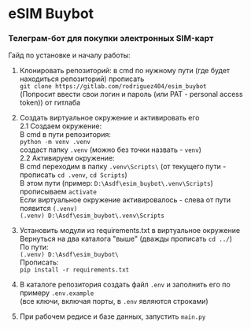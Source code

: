 # eSIM Buybot
### Телеграм-бот для покупки электронных SIM-карт
Гайд по установке и началу работы:

1. Клонировать репозиторий: в cmd по нужному пути (где будет находиться репозиторий) прописать \
`git clone https://gitlab.com/rodriguez404/esim_buybot` \
(Попросит ввести свои логин и пароль (или PAT - personal access token)) от гитлаба

2. Создать виртуальное окружение и активировать его \
2.1 Создаем окружение: \
В cmd в пути репозитория: \
`python -m venv .venv` \
создаст папку `.venv` (можно без точки назвать - `venv`) \
2.2 Активируем окружение: \
В cmd переходим в папку `.venv\Scripts\` (от текущего пути - прописать `cd .venv`, `cd Scripts`) \
В этом пути (пример: `D:\Asdf\esim_buybot\.venv\Scripts`) прописываем `activate`\
Если виртуальное окружение активировалось - слева от пути появится `(.venv)`\
`(.venv) D:\Asdf\esim_buybot\.venv\Scripts`

3. Установить модули из requirements.txt в виртуальное окружение\
Вернуться на два каталога "выше" (дважды прописать `cd ../`)\
По пути:\
`(.venv) D:\Asdf\esim_buybot\` \
Прописать:\
`pip install -r requirements.txt`

4. В каталоге репозитория создать файл `.env` и заполнить его по примеру `.env.example`\
(все ключи, включая порты, в `.env` являются строками)

5. При рабочем редисе и базе данных, запустить `main.py`